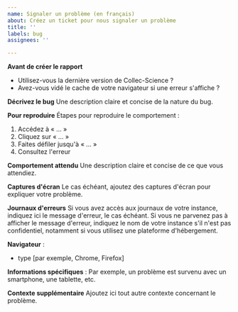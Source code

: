 ```yaml
---
name: Signaler un problème (en français)
about: Créez un ticket pour nous signaler un problème
title: ''
labels: bug
assignees: ''

---
```


**Avant de créer le rapport**
- Utilisez-vous la dernière version de Collec-Science ?
- Avez-vous vidé le cache de votre navigateur si une erreur s'affiche ?

**Décrivez le bug**
Une description claire et concise de la nature du bug.

**Pour reproduire**
Étapes pour reproduire le comportement :
1. Accédez à « … »
2. Cliquez sur « … »
3. Faites défiler jusqu'à « … »
4. Consultez l'erreur

**Comportement attendu**
Une description claire et concise de ce que vous attendiez.

**Captures d'écran**
Le cas échéant, ajoutez des captures d'écran pour expliquer votre problème.

**Journaux d'erreurs**
Si vous avez accès aux journaux de votre instance, indiquez ici le message d'erreur, le cas échéant. Si vous ne parvenez pas à afficher le message d'erreur, indiquez le nom de votre instance s'il n'est pas confidentiel, notamment si vous utilisez une plateforme d'hébergement.

**Navigateur** :
- type [par exemple, Chrome, Firefox]

**Informations spécifiques** :
Par exemple, un problème est survenu avec un smartphone, une tablette, etc.

**Contexte supplémentaire**
Ajoutez ici tout autre contexte concernant le problème.
